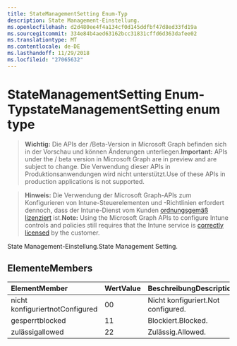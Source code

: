 ```yaml
---
title: StateManagementSetting Enum-Typ
description: State Management-Einstellung.
ms.openlocfilehash: d2d480ee4f4a134cf0d145ddfbf47d8ed33fd19a
ms.sourcegitcommit: 334e84b4aed63162bcc31831cffd6d363dafee02
ms.translationtype: MT
ms.contentlocale: de-DE
ms.lasthandoff: 11/29/2018
ms.locfileid: "27065632"
---
```

# <a name="statemanagementsetting-enum-type"></a><span data-ttu-id="889ef-103">StateManagementSetting Enum-Typ</span><span class="sxs-lookup"><span data-stu-id="889ef-103">stateManagementSetting enum type</span></span>

> <span data-ttu-id="889ef-104">**Wichtig:** Die APIs der /Beta-Version in Microsoft Graph befinden sich in der Vorschau und können Änderungen unterliegen.</span><span class="sxs-lookup"><span data-stu-id="889ef-104">**Important:** APIs under the / beta version in Microsoft Graph are in preview and are subject to change.</span></span> <span data-ttu-id="889ef-105">Die Verwendung dieser APIs in Produktionsanwendungen wird nicht unterstützt.</span><span class="sxs-lookup"><span data-stu-id="889ef-105">Use of these APIs in production applications is not supported.</span></span>

> <span data-ttu-id="889ef-106">**Hinweis:** Die Verwendung der Microsoft Graph-APIs zum Konfigurieren von Intune-Steuerelementen und -Richtlinien erfordert dennoch, dass der Intune-Dienst vom Kunden [ordnungsgemäß lizenziert](https://go.microsoft.com/fwlink/?linkid=839381) ist.</span><span class="sxs-lookup"><span data-stu-id="889ef-106">**Note:** Using the Microsoft Graph APIs to configure Intune controls and policies still requires that the Intune service is [correctly licensed](https://go.microsoft.com/fwlink/?linkid=839381) by the customer.</span></span>

<span data-ttu-id="889ef-107">State Management-Einstellung.</span><span class="sxs-lookup"><span data-stu-id="889ef-107">State Management Setting.</span></span>
## <a name="members"></a><span data-ttu-id="889ef-108">Elemente</span><span class="sxs-lookup"><span data-stu-id="889ef-108">Members</span></span>
|<span data-ttu-id="889ef-109">Element</span><span class="sxs-lookup"><span data-stu-id="889ef-109">Member</span></span>|<span data-ttu-id="889ef-110">Wert</span><span class="sxs-lookup"><span data-stu-id="889ef-110">Value</span></span>|<span data-ttu-id="889ef-111">Beschreibung</span><span class="sxs-lookup"><span data-stu-id="889ef-111">Description</span></span>|
|:---|:---|:---|
|<span data-ttu-id="889ef-112">nicht konfiguriert</span><span class="sxs-lookup"><span data-stu-id="889ef-112">notConfigured</span></span>|<span data-ttu-id="889ef-113">0</span><span class="sxs-lookup"><span data-stu-id="889ef-113">0</span></span>|<span data-ttu-id="889ef-114">Nicht konfiguriert.</span><span class="sxs-lookup"><span data-stu-id="889ef-114">Not configured.</span></span>|
|<span data-ttu-id="889ef-115">gesperrt</span><span class="sxs-lookup"><span data-stu-id="889ef-115">blocked</span></span>|<span data-ttu-id="889ef-116">1</span><span class="sxs-lookup"><span data-stu-id="889ef-116">1</span></span>|<span data-ttu-id="889ef-117">Blockiert.</span><span class="sxs-lookup"><span data-stu-id="889ef-117">Blocked.</span></span>|
|<span data-ttu-id="889ef-118">zulässig</span><span class="sxs-lookup"><span data-stu-id="889ef-118">allowed</span></span>|<span data-ttu-id="889ef-119">2</span><span class="sxs-lookup"><span data-stu-id="889ef-119">2</span></span>|<span data-ttu-id="889ef-120">Zulässig.</span><span class="sxs-lookup"><span data-stu-id="889ef-120">Allowed.</span></span>|





